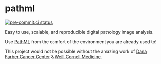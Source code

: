 # pathml

[![pre-commit.ci status](https://results.pre-commit.ci/badge/github/marchionniLab/pathml/main.svg?badge_token=tUI-2xVuTz2r7C1p0rHpmQ)](https://results.pre-commit.ci/latest/github/marchionniLab/pathml/main?badge_token=tUI-2xVuTz2r7C1p0rHpmQ)

Easy to use, scalable, and reproducible digital pathology image analysis.

Use [PathML](https://github.com/Dana-Farber-AIOS/pathml) from the comfort of the environment you are already used to!

This project would not be possible without the amazing work of
[Dana Farber Cancer Center](https://github.com/Dana-Farber-AIOS) &
[Weill Cornell Medicine](https://github.com/marchionniLab).
